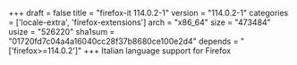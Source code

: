 +++
draft = false
title = "firefox-it 114.0.2-1"
version = "114.0.2-1"
categories = ['locale-extra', 'firefox-extensions']
arch = "x86_64"
size = "473484"
usize = "526220"
sha1sum = "01720fd7c04a4a16040cc28f37b8680ce100e2d4"
depends = "['firefox>=114.0.2']"
+++
Italian language support for Firefox